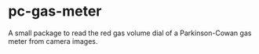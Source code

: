 # pc-gas-meter

A small package to read the red gas volume dial of a Parkinson-Cowan gas meter from camera images.